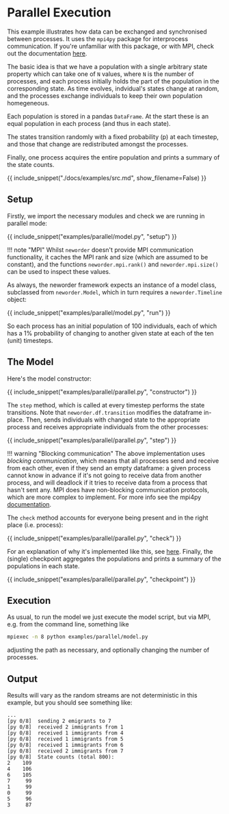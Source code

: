# Parallel Execution

This example illustrates how data can be exchanged and synchronised between processes. It uses the `mpi4py` package for interprocess communication. If you're unfamiliar with this package, or with MPI, check out the documentation [here](https://mpi4py.readthedocs.io/en/stable/).

The basic idea is that we have a population with a single arbitrary state property which can take one of `N` values, where `N` is the number of processes, and each process initially holds the part of the population in the corresponding state. As time evolves, indvidual's states change at random, and the processes exchange individuals to keep their own population homegeneous.

Each population is stored in a pandas `DataFrame`. At the start these is an equal population in each process (and thus in each state).

The states transition randomly with a fixed probability \(p\) at each timestep, and those that change are redistributed amongst the processes.

Finally, one process acquires the entire population and prints a summary of the state counts.

{{ include_snippet("./docs/examples/src.md", show_filename=False) }}

## Setup

Firstly, we import the necessary modules and check we are running in parallel mode:

{{ include_snippet("examples/parallel/model.py", "setup") }}

!!! note "MPI"
    Whilst `neworder` doesn't provide MPI communication functionality, it caches the MPI rank and size (which are assumed to be constant), and the functions `neworder.mpi.rank()` and `neworder.mpi.size()` can be used to inspect these values.

As always, the neworder framework expects an instance of a model class, subclassed from `neworder.Model`, which in turn requires a `neworder.Timeline` object:

{{ include_snippet("examples/parallel/model.py", "run") }}

So each process has an initial population of 100 individuals, each of which has a 1% probability of changing to another given state at each of the ten (unit) timesteps.

## The Model

Here's the model constructor:

{{ include_snippet("examples/parallel/parallel.py", "constructor") }}

The `step` method, which is called at every timestep performs the state transitions. Note that `neworder.df.transition` modifies the dataframe in-place. Then, sends individuals with changed state to the appropriate process and receives appropriate individuals from the other processes:

{{ include_snippet("examples/parallel/parallel.py", "step") }}

!!! warning "Blocking communication"
    The above implementation uses *blocking communication*, which means that all processes send and receive from each other, even if they send an empty dataframe: a given process cannot know in advance if it's not going to receive data from another process, and will deadlock if it tries to receive data from a process that hasn't sent any. MPI does have non-blocking communication protocols, which are more complex to implement. For more info see the mpi4py [documentation](https://mpi4py.readthedocs.io/en/stable/overview.html?highlight=nonblocking#nonblocking-communications).

The `check` method accounts for everyone being present and in the right place (i.e. process):

{{ include_snippet("examples/parallel/parallel.py", "check") }}

For an explanation of why it's implemented like this, see [here](../tips.md#deadlocks). Finally, the (single) checkpoint aggregates the populations and prints a summary of the populations in each state.

{{ include_snippet("examples/parallel/parallel.py", "checkpoint") }}

## Execution

As usual, to run the model we just execute the model script, but via MPI, e.g. from the command line, something like

```bash
mpiexec -n 8 python examples/parallel/model.py
```

adjusting the path as necessary, and optionally changing the number of processes.

## Output

Results will vary as the random streams are not deterministic in this example, but you should see something like:

```text
...
[py 0/8]  sending 2 emigrants to 7
[py 0/8]  received 2 immigrants from 1
[py 0/8]  received 1 immigrants from 4
[py 0/8]  received 1 immigrants from 5
[py 0/8]  received 1 immigrants from 6
[py 0/8]  received 2 immigrants from 7
[py 0/8]  State counts (total 800):
2    109
4    106
6    105
7     99
1     99
0     99
5     96
3     87
```
